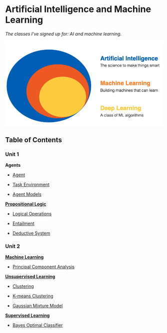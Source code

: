 # Artificial Intelligence and Machine Learning

*The classes I've signed up for: AI and machine learning.*

![Venn Diagram of AI, ML and DL](/assets/Diagram%20-%20Venn%20AI%20Branches.png)

## Table of Contents

### Unit 1

**Agents**

- [Agent](/AI%20and%20ML/Unit%201/Agents/Agent.md)

- [Task Environment](/AI%20and%20ML/Unit%201/Agents/Task%20Environment.md)

- [Agent Models](/AI%20and%20ML/Unit%201/Agents/Agent%20Models.md)

[**Propositional Logic**](/AI%20and%20ML/Unit%201/Propositional%20Logic/Propositional%20Logic.md)

- [Logical Operations](AI%20and%20ML/Unit%201/Propositional%20Logic/Logical%20Operations.md)

- [Entailment](/AI%20and%20ML/Unit%201/Propositional%20Logic/Entailment.md)

- [Deductive System](/AI%20and%20ML/Unit%201/Propositional%20Logic/Deductive%20System.md)

### Unit 2

[**Machine Learning**](/AI%20and%20ML/Unit%202/Machine%20Learning.md)

- [Principal Component Analysis](/AI%20and%20ML/Unit%202/Preprocessing/Principal%20Component%20Analysis.md)

[**Unsupervised Learning**](/AI%20and%20ML/Unit%202/Unsupervised%20Learning/Unsupervised%20Learning.md)

- [Clustering](/AI%20and%20ML/Unit%202/Unsupervised%20Learning/Clustering.md)

- [K-means Clustering](/AI%20and%20ML/Unit%202/Unsupervised%20Learning/K-means%20Clustering.md)

- [Gaussian Mixture Model](/AI%20and%20ML/Unit%202/Unsupervised%20Learning/Gaussian%20Mixture%20Model.md)

[**Supervised Learning**](/AI%20and%20ML/Unit%202/Supervised%20Learning/Supervised%20Learning.md)

- [Bayes Optimal Classifier](/AI%20and%20ML/Unit%202/Supervised%20Learning/Bayes%20Optimal%20Classifier.md)
